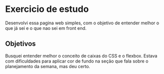 # Exercicio de estudo

Desenvolvi essa pagina web simples, com o objetivo de entender melhor o que já sei e o que nao sei em front end.

## Objetivos
Busquei entender melhor o conceito de caixas do CSS e o flexbox. Estava com dificuldades para aplicar cor de fundo na seção que fala sobre o planejamento da semana, mas deu certo.



